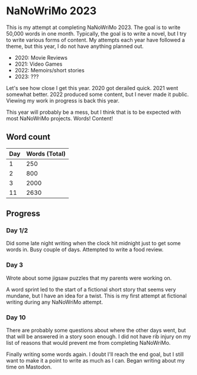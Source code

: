 # NaNoWriMo 2023

This is my attempt at completing NaNoWriMo 2023. The goal is to write 50,000 words in one month. Typically, the goal is to write a novel, but I try to write various forms of content. My attempts each year have followed a theme, but this year, I do not have anything planned out.

- 2020: Movie Reviews
- 2021: Video Games
- 2022: Memoirs/short stories
- 2023: ???

Let's see how close I get this year. 2020 got derailed quick. 2021 went somewhat better. 2022 produced some content, but I never made it public. Viewing my work in progress is back this year.

This year will probably be a mess, but I think that is to be expected with most NaNoWriMo projects. Words! Content!

## Word count

|  Day |  Words (Total) |
|  --- |   ---  |
|   1  |   250  |
|   2  |   800  |
|   3  |  2000  |
|   11 |  2630  |

## Progress

### Day 1/2

Did some late night writing when the clock hit midnight just to get some words in. Busy couple of days. Attempted to write a food review.

### Day 3

Wrote about some jigsaw puzzles that my parents were working on.

A word sprint led to the start of a fictional short story that seems very mundane, but I have an idea for a twist. This is my first attempt at fictional writing during any NaNoWriMo attempt.

### Day 10

There are probably some questions about where the other days went, but that will be answered in a story soon enough. I did not have rib injury on my list of reasons that would prevent me from completing NaNoWriMo.

Finally writing some words again. I doubt I'll reach the end goal, but I still want to make it a point to write as much as I can. Began writing about my time on Mastodon.
